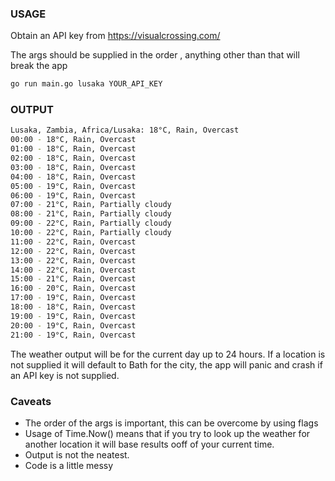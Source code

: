 ### USAGE
Obtain an API key from https://visualcrossing.com/

The args should be supplied in the order <location> <api key>, anything other than that will break the app
```bash
go run main.go lusaka YOUR_API_KEY
```

### OUTPUT
```bash
Lusaka, Zambia, Africa/Lusaka: 18°C, Rain, Overcast
00:00 - 18°C, Rain, Overcast
01:00 - 18°C, Rain, Overcast
02:00 - 18°C, Rain, Overcast
03:00 - 18°C, Rain, Overcast
04:00 - 18°C, Rain, Overcast
05:00 - 19°C, Rain, Overcast
06:00 - 19°C, Rain, Overcast
07:00 - 21°C, Rain, Partially cloudy
08:00 - 21°C, Rain, Partially cloudy
09:00 - 22°C, Rain, Partially cloudy
10:00 - 22°C, Rain, Partially cloudy
11:00 - 22°C, Rain, Overcast
12:00 - 22°C, Rain, Overcast
13:00 - 22°C, Rain, Overcast
14:00 - 22°C, Rain, Overcast
15:00 - 21°C, Rain, Overcast
16:00 - 20°C, Rain, Overcast
17:00 - 19°C, Rain, Overcast
18:00 - 18°C, Rain, Overcast
19:00 - 19°C, Rain, Overcast
20:00 - 19°C, Rain, Overcast
21:00 - 19°C, Rain, Overcast
```

The weather output will be for the current day up to 24 hours.
If a location is not supplied it will default to Bath for the city, the app will panic and crash if an API key is not supplied.

### Caveats
- The order of the args is important, this can be overcome by using flags
- Usage of Time.Now() means that if you try to look up the weather for another location it will base results ooff of your current time.
- Output is not the neatest.
- Code is a little messy
